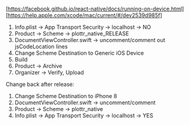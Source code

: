 [https://facebook.github.io/react-native/docs/running-on-device.html]
[https://help.apple.com/xcode/mac/current/#/dev2539d985f]

1. Info.plist -> App Transport Security -> localhost -> NO
1. Product -> Scheme -> plottr_native_RELEASE
1. DocumentViewController.swift -> uncomment/comment out jsCodeLocation lines
1. Change Scheme Destination to Generic iOS Device
1. Build
1. Product -> Archive
1. Organizer -> Verify, Upload


Change back after release:
1. Change Scheme Destination to iPhone 8
1. DocumentViewController.swift -> uncomment/comment
1. Product -> Scheme -> plottr_native
1. Info.plist -> App Transport Security -> localhost -> YES
